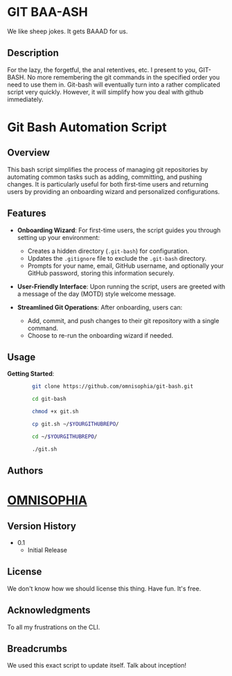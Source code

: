 # GIT BAA-ASH

We like sheep jokes. It gets BAAAD for us. 

## Description

For the lazy, the forgetful, the anal retentives, etc.  I present to you, GIT-BASH.  No more remembering the git commands in the specified order you need to use them in.  Git-bash will eventually turn into a rather complicated script very quickly. However, it will simplify how you deal with github immediately.  

# Git Bash Automation Script

## Overview

This bash script simplifies the process of managing git repositories by automating common tasks such as adding, committing, and pushing changes. It is particularly useful for both first-time users and returning users by providing an onboarding wizard and personalized configurations.

## Features

- **Onboarding Wizard**: For first-time users, the script guides you through setting up your environment:
  - Creates a hidden directory (`.git-bash`) for configuration.
  - Updates the `.gitignore` file to exclude the `.git-bash` directory.
  - Prompts for your name, email, GitHub username, and optionally your GitHub password, storing this information securely.

- **User-Friendly Interface**: Upon running the script, users are greeted with a message of the day (MOTD) style welcome message.

- **Streamlined Git Operations**: After onboarding, users can:
  - Add, commit, and push changes to their git repository with a single command.
  - Choose to re-run the onboarding wizard if needed.

## Usage

**Getting Started**:

```bash
        git clone https://github.com/omnisophia/git-bash.git
```
```bash
        cd git-bash
```
```bash
        chmod +x git.sh
```
```bash
        cp git.sh ~/$YOURGITHUBREPO/
```
```bash
        cd ~/$YOURGITHUBREPO/
```
```bash
        ./git.sh
```




## Authors

# [OMNISOPHIA](https://www.omnisophia.com)

## Version History

* 0.1
    * Initial Release

## License

We don't know how we should license this thing.  Have fun. It's free. 

## Acknowledgments

To all my frustrations on the CLI.


## Breadcrumbs

We used this exact script to update itself. Talk about inception! 





